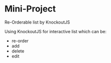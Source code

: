# Mini-Project
Re-Orderable list by KnockoutJS

Using KnockoutJS for interactive list which can be:
- re-order
- add
- delete
- edit

